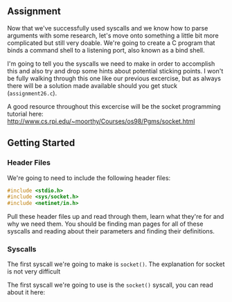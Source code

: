 ## Assignment
Now that we've successfully used syscalls and we know how to parse arguments with some research, let's move onto something a little bit more complicated but still very doable. We're going to create a C program that binds a command shell to a listening port, also known as a bind shell. 

I'm going to tell you the syscalls we need to make in order to accomplish this and also try and drop some hints about potential sticking points. I won't be fully walking through this one like our previous excercise, but as always there will be a solution made available should you get stuck (`assignment26.c`). 

A good resource throughout this excercise will be the socket programming tutorial here: http://www.cs.rpi.edu/~moorthy/Courses/os98/Pgms/socket.html

## Getting Started

### Header Files
We're going to need to include the following header files:
```c
#include <stdio.h>
#include <sys/socket.h>
#include <netinet/in.h>
```

Pull these header files up and read through them, learn what they're for and why we need them. You should be finding man pages for all of these syscalls and reading about their parameters and finding their definitions. 

### Syscalls

The first syscall we're going to make is `socket()`. The explanation for socket is not very difficult



The first syscall we're going to use is the `socket()` syscall, you can read about it here: 

 
